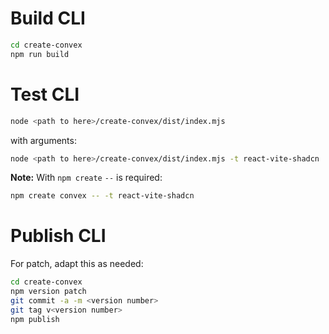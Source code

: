 # Build CLI

```sh
cd create-convex
npm run build
```

# Test CLI

```sh
node <path to here>/create-convex/dist/index.mjs
```

with arguments:

```sh
node <path to here>/create-convex/dist/index.mjs -t react-vite-shadcn
```

**Note:** With `npm create` `--` is required:

```sh
npm create convex -- -t react-vite-shadcn
```

# Publish CLI

For patch, adapt this as needed:

```sh
cd create-convex
npm version patch
git commit -a -m <version number>
git tag v<version number>
npm publish
```
